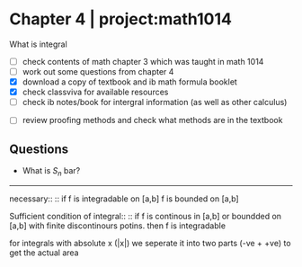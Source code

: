 # Chapter 4 | project:math1014
What is integral 

* [ ] check contents of math chapter 3 which was taught in math 1014
* [ ] work out some questions from chapter 4
* [X] download a copy of textbook and ib math formula booklet 
* [X] check classviva for available resources
* [ ] check ib notes/book for intergral information (as well as other calculus)
- [ ] review proofing methods and check what methods are in the textbook

## Questions 
- What is $S_n$ bar? 
---

necessary::
:: if f is integradable on [a,b] f is bounded on [a,b]

Sufficient condition of integral::
:: if f is continous in [a,b] or boundded on [a,b] with finite discontinours potins. then f is integradable 

for integrals with absolute x (|x|) we seperate it into two parts (-ve + +ve) to get the actual area
